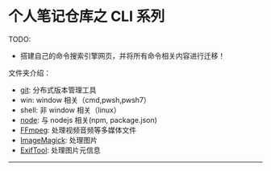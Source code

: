 # 个人笔记仓库之 CLI 系列

TODO:

- 搭建自己的命令搜索引擎网页，并将所有命令相关内容进行迁移！


文件夹介绍：

-   [git](https://git-scm.com/): 分布式版本管理工具
-   win: window 相关（cmd,pwsh,pwsh7）
-   shell: 非 window 相关（linux）
-   [node](https://docs.npmjs.com/): 与 nodejs 相关(npm, package.json)
-   [FFmpeg](https://ffmpeg.org): 处理视频音频等多媒体文件
-   [ImageMagick](https://imagemagick.org/): 处理图片
-   [ExifTool](https://exiftool.org): 处理图片元信息

---
